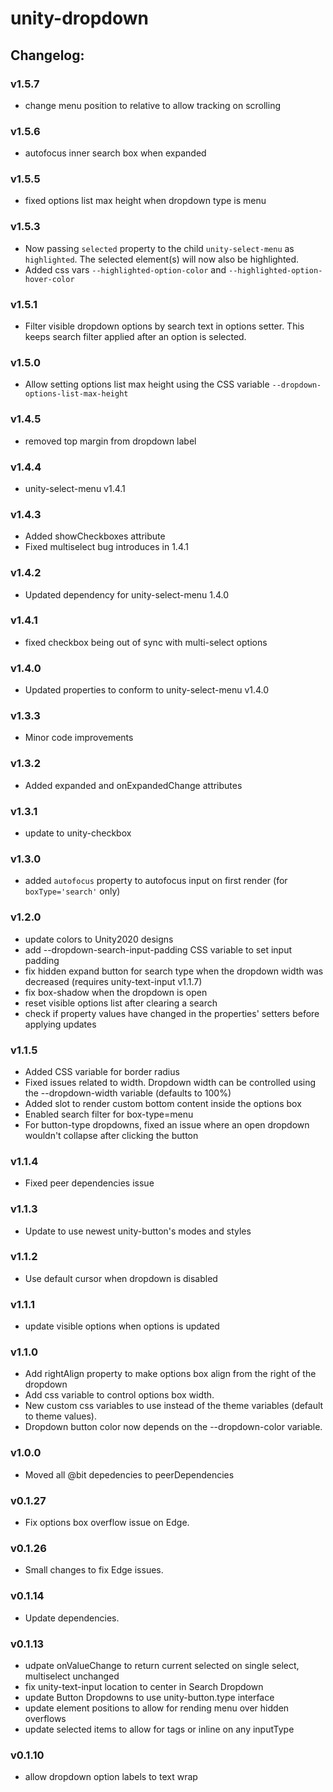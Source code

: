 # unity-dropdown

## Changelog:

### v1.5.7
- change menu position to relative to allow tracking on scrolling

### v1.5.6
- autofocus inner search box when expanded

### v1.5.5
- fixed options list max height when dropdown type is menu

### v1.5.3
- Now passing `selected` property to the child `unity-select-menu` as `highlighted`. The selected element(s) will now also be highlighted.
- Added css vars `--highlighted-option-color` and `--highlighted-option-hover-color`

### v1.5.1
- Filter visible dropdown options by search text in options setter. This keeps search filter applied after an option is selected.

### v1.5.0
- Allow setting options list max height using the CSS variable `--dropdown-options-list-max-height` 

### v1.4.5
- removed top margin from dropdown label

### v1.4.4
- unity-select-menu v1.4.1

### v1.4.3
- Added showCheckboxes attribute
- Fixed multiselect bug introduces in 1.4.1

### v1.4.2
- Updated dependency for unity-select-menu 1.4.0

### v1.4.1
- fixed checkbox being out of sync with multi-select options

### v1.4.0
- Updated properties to conform to unity-select-menu v1.4.0

### v1.3.3
- Minor code improvements

### v1.3.2
- Added expanded and onExpandedChange attributes

### v1.3.1
- update to unity-checkbox

### v1.3.0
- added `autofocus` property to autofocus input on first render (for `boxType='search'` only)

### v1.2.0
- update colors to Unity2020 designs
- add --dropdown-search-input-padding CSS variable to set input padding
- fix hidden expand button for search type when the dropdown width was decreased (requires unity-text-input v1.1.7)
- fix box-shadow when the dropdown is open
- reset visible options list after clearing a search
- check if property values have changed in the properties' setters before applying updates

### v1.1.5
- Added CSS variable for border radius
- Fixed issues related to width. Dropdown width can be controlled using the --dropdown-width variable (defaults to 100%)
- Added slot to render custom bottom content inside the options box
- Enabled search filter for box-type=menu
- For button-type dropdowns, fixed an issue where an open dropdown wouldn't collapse after clicking the button

### v1.1.4
- Fixed peer dependencies issue

### v1.1.3
- Update to use newest unity-button's modes and styles

### v1.1.2
- Use default cursor when dropdown is disabled

### v1.1.1
- update visible options when options is updated

### v1.1.0
- Add rightAlign property to make options box align from the right of the dropdown
- Add css variable to control options box width.
- New custom css variables to use instead of the theme variables (default to theme values).
- Dropdown button color now depends on the --dropdown-color variable.

### v1.0.0
- Moved all @bit depedencies to peerDependencies

### v0.1.27
- Fix options box overflow issue on Edge.

### v0.1.26
- Small changes to fix Edge issues.

### v0.1.14
- Update dependencies.

### v0.1.13
- udpate onValueChange to return current selected on single select, multiselect unchanged
- fix unity-text-input location to center in Search Dropdown
- update Button Dropdowns to use unity-button.type interface
- update element positions to allow for rending menu over hidden overflows
- update selected items to allow for tags or inline on any inputType

### v0.1.10
- allow dropdown option labels to text wrap
